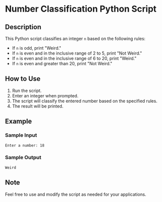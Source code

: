 # Number Classification Python Script

## Description
This Python script classifies an integer `n` based on the following rules:
- If `n` is odd, print "Weird."
- If `n` is even and in the inclusive range of 2 to 5, print "Not Weird."
- If `n` is even and in the inclusive range of 6 to 20, print "Weird."
- If `n` is even and greater than 20, print "Not Weird."

## How to Use
1. Run the script.
2. Enter an integer when prompted.
3. The script will classify the entered number based on the specified rules.
4. The result will be printed.

## Example
### Sample Input
```
Enter a number: 18
```

### Sample Output
```
Weird
```

## Note
Feel free to use and modify the script as needed for your applications.
